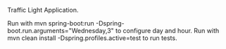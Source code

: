 Traffic Light Application.

Run with mvn spring-boot:run -Dspring-boot.run.arguments="Wednesday,3" to configure day and hour.
Run with mvn clean install -Dspring.profiles.active=test to run tests.
